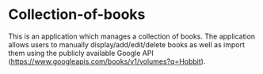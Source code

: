 # Collection-of-books
This is an application which manages a collection of books. The application allows users to manually display/add/edit/delete books as well as import them using the publicly available Google API (https://www.googleapis.com/books/v1/volumes?q=Hobbit).
